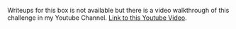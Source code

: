 Writeups for this box is not available but there is a video walkthrough of this challenge in my Youtube Channel.
[Link to this Youtube Video](https://www.youtube.com/watch?v=7qvePuDB7z8).
